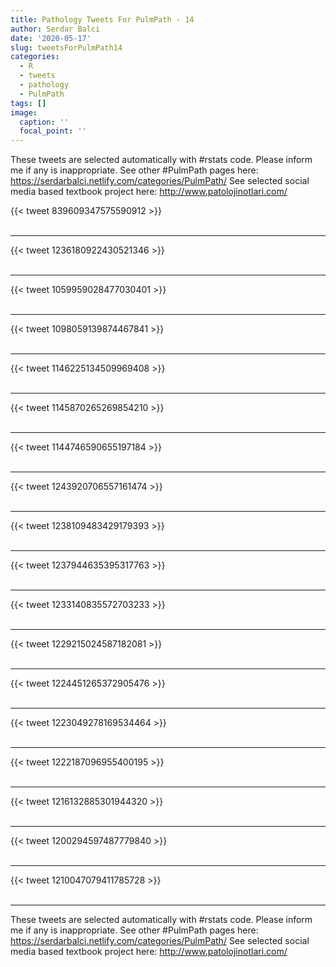 ```yaml
---
title: Pathology Tweets For PulmPath - 14
author: Serdar Balci
date: '2020-05-17'
slug: tweetsForPulmPath14
categories:
  - R
  - tweets
  - pathology
  - PulmPath
tags: []
image:
  caption: ''
  focal_point: ''
---
```



These tweets are selected automatically with #rstats code. Please inform me if any is inappropriate.
See other #PulmPath pages here: https://serdarbalci.netlify.com/categories/PulmPath/ 
See selected social media based textbook project here: http://www.patolojinotlari.com/

{{< tweet 839609347575590912 >}}
<br>
<br>
<hr>
{{< tweet 1236180922430521346 >}}
<br>
<br>
<hr>
{{< tweet 1059959028477030401 >}}
<br>
<br>
<hr>
{{< tweet 1098059139874467841 >}}
<br>
<br>
<hr>
{{< tweet 1146225134509969408 >}}
<br>
<br>
<hr>
{{< tweet 1145870265269854210 >}}
<br>
<br>
<hr>
{{< tweet 1144746590655197184 >}}
<br>
<br>
<hr>
{{< tweet 1243920706557161474 >}}
<br>
<br>
<hr>
{{< tweet 1238109483429179393 >}}
<br>
<br>
<hr>
{{< tweet 1237944635395317763 >}}
<br>
<br>
<hr>
{{< tweet 1233140835572703233 >}}
<br>
<br>
<hr>
{{< tweet 1229215024587182081 >}}
<br>
<br>
<hr>
{{< tweet 1224451265372905476 >}}
<br>
<br>
<hr>
{{< tweet 1223049278169534464 >}}
<br>
<br>
<hr>
{{< tweet 1222187096955400195 >}}
<br>
<br>
<hr>
{{< tweet 1216132885301944320 >}}
<br>
<br>
<hr>
{{< tweet 1200294597487779840 >}}
<br>
<br>
<hr>
{{< tweet 1210047079411785728 >}}
<br>
<br>
<hr>


These tweets are selected automatically with #rstats code. Please inform me if any is inappropriate.
See other #PulmPath pages here: https://serdarbalci.netlify.com/categories/PulmPath/ 
See selected social media based textbook project here: http://www.patolojinotlari.com/
